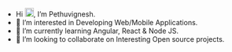 - Hi <img src="https://user-images.githubusercontent.com/1303154/88677602-1635ba80-d120-11ea-84d8-d263ba5fc3c0.gif" width="18px" alt="hi">, I’m Pethuvignesh.
- 👀 I’m interested in Developing Web/Mobile Applications.
- 🌱 I’m currently learning Angular, React & Node JS.
- 💞️ I’m looking to collaborate on Interesting Open source projects.

<!---
Vignesh179/Vignesh179 is a ✨ special ✨ repository because its `README.md` (this file) appears on your GitHub profile.
You can click the Preview link to take a look at your changes.
--->
